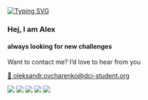 [![Typing SVG](https://readme-typing-svg.herokuapp.com?font=Fira+Code&duration=1500&pause=1500&vCenter=true&multiline=true&random=false&width=350&height=75&lines=Hello+World!++%F0%9F%91%8B;I+am+Alex+and+I+learn+Java)](https://git.io/typing-svg)

### Hej, I am Alex
#### always looking for new challenges 


 Want to contact me? I’d love to hear from you 
 
 [📧 oleksandr.ovcharenko@dci-student.org](mailto:oleksandr.ovcharenko@dci-student.org)
 
![](https://github-profile-summary-cards.vercel.app/api/cards/profile-details?username=LeonardoUA&theme=solarized_dark)
![](https://github-profile-summary-cards.vercel.app/api/cards/most-commit-language?username=LeonardoUA&theme=solarized_dark)
![](https://github-profile-summary-cards.vercel.app/api/cards/repos-per-language?username=LeonardoUA&theme=solarized_dark)
![](https://github-profile-summary-cards.vercel.app/api/cards/stats?username=LeonardoUA&theme=solarized_dark)
![](https://github-profile-summary-cards.vercel.app/api/cards/productive-time?username=LeonardoUA&theme=solarized_dark)
